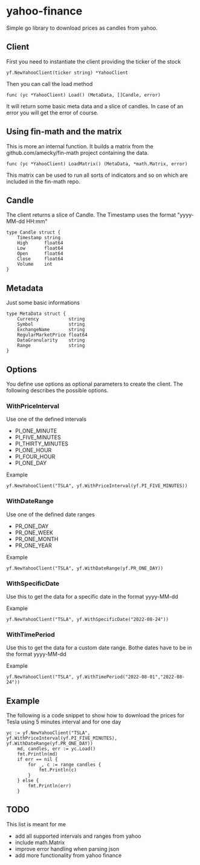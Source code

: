 # yahoo-finance


Simple go library to download prices as candles from yahoo.


## Client

First you need to instantiate the client providing the ticker of the stock

```
yf.NewYahooClient(ticker string) *YahooClient
```
Then you can call the load method 
```
func (yc *YahooClient) Load() (MetaData, []Candle, error)
```
It will return some basic meta data and a slice of candles. In case of an error you will get the error of course.

## Using fin-math and the matrix

This is more an internal function. It builds a matrix from the github.com/amecky/fin-math project containing the data.

```
func (yc *YahooClient) LoadMatrix() (MetaData, *math.Matrix, error)
```
This matrix can be used to run all sorts of indicators and so on which are included in the fin-math repo.


## Candle

The client returns a slice of Candle. The Timestamp uses the format "yyyy-MM-dd HH:mm"

```
type Candle struct {
	Timestamp string
	High      float64
	Low       float64
	Open      float64
	Close     float64
	Volume    int
}
```

## Metadata

Just some basic informations

```
type MetaData struct {
	Currency           string
	Symbol             string
	ExchangeName       string
	RegularMarketPrice float64
	DataGranularity    string
	Range              string
}
```

## Options

You define use options as optional parameters to create the client. The following describes the possible options.

### WithPriceInterval

Use one of the defined intervals

* PI_ONE_MINUTE
* PI_FIVE_MINUTES
* PI_THIRTY_MINUTES
* PI_ONE_HOUR
* PI_FOUR_HOUR
* PI_ONE_DAY

Example

```
yf.NewYahooClient("TSLA", yf.WithPriceInterval(yf.PI_FIVE_MINUTES))
```

### WithDateRange

Use one of the defined date ranges

* PR_ONE_DAY
* PR_ONE_WEEK
* PR_ONE_MONTH
* PR_ONE_YEAR

Example
```
yf.NewYahooClient("TSLA", yf.WithDateRange(yf.PR_ONE_DAY))
```

### WithSpecificDate

Use this to get the data for a specific date in the format yyyy-MM-dd

Example
```
yf.NewYahooClient("TSLA", yf.WithSpecificDate("2022-08-24"))
```

### WithTimePeriod

Use this to get the data for a custom date range. Bothe dates have to be in the format yyyy-MM-dd

Example
```
yf.NewYahooClient("TSLA", yf.WithTimePeriod("2022-08-01","2022-08-24"))
```

## Example

The following is a code snippet to show how to download the prices for Tesla using 5 minutes interval
and for one day

```
yc := yf.NewYahooClient("TSLA", yf.WithPriceInterval(yf.PI_FIVE_MINUTES), yf.WithDateRange(yf.PR_ONE_DAY))
	md, candles, err := yc.Load()
	fmt.Println(md)
	if err == nil {
		for _, c := range candles {
			fmt.Println(c)
		}
	} else {
		fmt.Println(err)
	}
```

## TODO

This list is meant for me

* add all supported intervals and ranges from yahoo
* include math.Matrix
* improve error handling when parsing json
* add more functionality from yahoo finance
